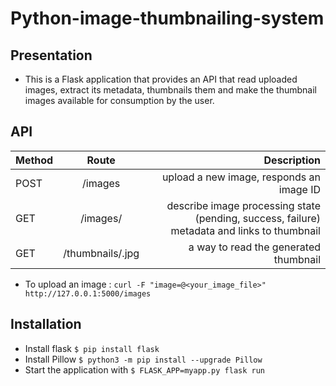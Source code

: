 # Python-image-thumbnailing-system

Presentation
------------

* This is a Flask application that provides an API that read uploaded images,
extract its metadata, thumbnails them and make the thumbnail images available
for consumption by the user.

API
---
| Method | Route| Description |
| :------------ | :-------------: | -------------: |
| POST | /images | upload a new image, responds an image ID |
| GET | /images/<id> |  describe image processing state (pending, success, failure) metadata and links to thumbnail  |
| GET | /thumbnails/<id>.jpg | a way to read the generated thumbnail |

* To upload an image : ```curl -F "image=@<your_image_file>" http://127.0.0.1:5000/images```

Installation
------------
* Install flask ```$ pip install flask```
* Install Pillow ```$ python3 -m pip install --upgrade Pillow```
* Start the application with ```$ FLASK_APP=myapp.py flask run```
